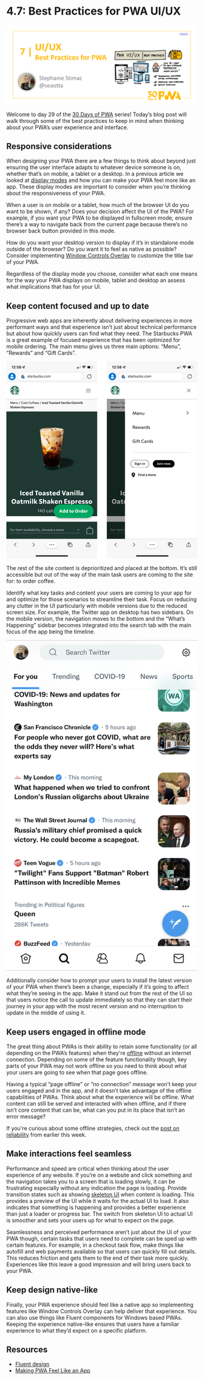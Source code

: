 # 4.7: Best Practices for PWA UI/UX


![Image of title and author](_media/day7.png)

Welcome to day 29 of the [30 Days of PWA](<https://aka.ms/learn-pwa/30Days-blog>) series! Today’s blog post will walk through some of the best practices to keep in mind when thinking about your PWA’s user experience and interface.  

## Responsive considerations 
When designing your PWA there are a few things to think about beyond just ensuring the user interface adapts to whatever device someone is on, whether that’s on mobile, a tablet or a desktop. In a previous article we looked at [display modes](../advanced-capabilities/04.md) and how you can make your PWA feel more like an app. These display modes are important to consider when you’re thinking about the responsiveness of your PWA. 

When a user is on mobile or a tablet, how much of the browser UI do you want to be shown, if any? Does your decision affect the UI of the PWA? For example, if you want your PWA to be displayed in fullscreen mode, ensure there’s a way to navigate back from the current page because there’s no browser back button provided in this mode.

How do you want your desktop version to display if it’s in standalone mode outside of the browser? Do you want it to feel as native as possible? Consider implementing [Window Controls Overlay](../advanced-capabilities/04.md) to customize the title bar of your PWA. 

Regardless of the display mode you choose, consider what each one means for the way your PWA displays on mobile, tablet and desktop an assess what implications that has for your UI. 

## Keep content focused and up to date 
Progressive web apps are inherently about delivering experiences in more performant ways and that experience isn’t just about technical performance but about how quickly users can find what they need. The Starbucks PWA is a great example of focused experience that has been optimized for mobile ordering. The main menu gives us three main options: “Menu”, “Rewards” and “Gift Cards”. 

![The Starbucks PWA home screen and menu](_media/starbucks-app.jpg)

The rest of the site content is deprioritized and placed at the bottom. It’s still accessible but out of the way of the main task users are coming to the site for: to order coffee. 

Identify what key tasks and content your users are coming to your app for and optimize for those scenarios to streamline their task. Focus on reducing any clutter in the UI particularly with mobile versions due to the reduced screen size. For example, the Twitter app on desktop has two sidebars. On the mobile version, the navigation moves to the bottom and the “What’s Happening” sidebar becomes integrated into the search tab with the main focus of the app being the timeline.  

![The What's Happening content on Twitter appears when you're in the Search pane on mobile](_media/twitter-app.jpg)

Additionally consider how to prompt your users to install the latest version of your PWA when there’s been a change, especially if it’s going to affect what they’re seeing in the app. Make it stand out from the rest of the UI so that users notice the call to update immediately so that they can start their journey in your app with the most recent version and no interruption to update in the middle of using it. 

## Keep users engaged in offline mode
The great thing about PWAs is their ability to retain some functionality (or all depending on the PWA’s features) when they're [offline](../core-concepts/05.md) without an internet connection. Depending on some of the feature functionality though, key parts of your PWA may not work offline so you need to think about what your users are going to see when that page goes offline. 

Having a typical “page offline” or “no connection” message won’t keep your users engaged and in the app, and it doesn’t take advantage of the offline capabilities of PWAs. Think about what the experience will be offline. What content can still be served and interacted with when offline, and if there isn’t core content that can be, what can you put in its place that isn’t an error message? 

If you're curious about some offline strategies, check out the [post on reliability](04.md) from earlier this week.

## Make interactions feel seamless
Performance and speed are critical when thinking about the user experience of any website. If you’re on a website and click something and the navigation takes you to a screen that is loading slowly, it can be frustrating especially without any indication the page is loading. Provide transition states such as showing [skeleton UI](https://aka.ms/learn-pwa/30days-4.7/docs.microsoft.com/fluent-ui/web-components/components/skeleton) when content is loading. This provides a preview of the UI while it waits for the actual UI to load. It also indicates that something is happening and provides a better experience than just a loader or progress bar. The switch from skeleton UI to actual UI is smoother and sets your users up for what to expect on the page. 

Seamlessness and perceived performance aren’t just about the UI of your PWA though, certain tasks that users need to complete can be sped up with certain features. For example, in a checkout task flow, make things like autofill and web payments available so that users can quickly fill out details. This reduces friction and gets them to the end of their task more quickly. Experiences like this leave a good impression and will bring users back to your PWA. 

## Keep design native-like
Finally, your PWA experience should feel like a native app so implementing features like Window Controls Overlay can help deliver that experience. You can also use things like Fluent components for Windows based PWAs. Keeping the experience native-like ensures that users have a familiar experience to what they’d expect on a specific platform.

## Resources
- [Fluent design](https://aka.ms/learn-pwa/30days-4.7/microsoft.com/design/fluent)
- [Making PWA Feel Like an App](../advanced-capabilities/04.md)
